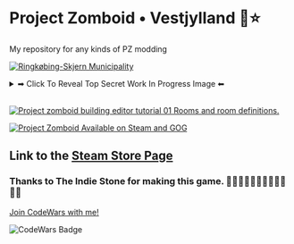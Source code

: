 # Project Zomboid • Vestjylland 🌊⭐
My repository for any kinds of PZ modding

[![Ringkøbing-Skjern Municipality](https://upload.wikimedia.org/wikipedia/commons/6/61/Map_DK_Ringk%C3%B8bing-Skjern.PNG)](https://en.wikipedia.org/wiki/Ringk%C3%B8bing-Skjern_Municipality)

<details><summary>➡ Click To Reveal Top Secret Work In Progress Image ⬅</summary>

# Work in Progress - My First Building 🏡

<p align="center">
  <img alt="Work in Progress on my first building #1" width="1200" src="https://github.com/Danielkaas94/ProjectZomboid_WestJutland/blob/main/Images/Klit24_AC.png?raw=true">
</p>

<p align="center">
  <img alt="Work in Progress on my first building #2" width="1200" src="https://github.com/Danielkaas94/ProjectZomboid_WestJutland/blob/main/Images/Klit24_AE.png?raw=true">
</p>

<p align="center">
  <img alt="Work in Progress on my first building #3" width="1200" src="https://github.com/Danielkaas94/ProjectZomboid_WestJutland/blob/main/Images/Klit24_AF.png?raw=true">
</p>

</details>

<br>

[![Project zomboid building editor tutorial 01 Rooms and room definitions.](https://img.youtube.com/vi/BDLkMMDAGpg/maxresdefault.jpg)](https://youtu.be/BDLkMMDAGpg)


[![Project Zomboid Available on Steam and GOG](https://img.youtube.com/vi/nPbsDmzZ3Oc/maxresdefault.jpg)](https://youtu.be/nPbsDmzZ3Oc)




## Link to the [Steam Store Page](https://store.steampowered.com/app/108600/Project_Zomboid/)

### Thanks to The Indie Stone for making this game. 🧟‍♀️🧟‍♂️🧟‍♂️🧟‍♀️🧟‍♂️🧟‍♀️

[Join CodeWars with me!](http://codewars.com/r/hGyTsQ/)
<p>
  <img alt="CodeWars Badge" src="https://www.codewars.com/users/Danielkaas94/badges/large">
</p>